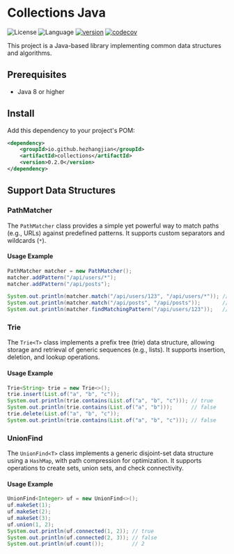 # Collections Java

![License](https://img.shields.io/badge/license-Apache2.0-green)
![Language](https://img.shields.io/badge/language-Java-blue.svg)
[![version](https://img.shields.io/github/v/tag/hezhangjian/collections-java?label=release&color=blue)](https://github.com/hezhangjian/collections-java/releases)
[![codecov](https://codecov.io/gh/hezhangjian/collections-java/branch/main/graph/badge.svg)](https://codecov.io/gh/hezhangjian/collections-java)

This project is a Java-based library implementing common data structures and algorithms.

## Prerequisites

- Java 8 or higher

## Install

Add this dependency to your project's POM:

```xml
<dependency>
    <groupId>io.github.hezhangjian</groupId>
    <artifactId>collections</artifactId>
    <version>0.2.0</version>
</dependency>
```

## Support Data Structures

### PathMatcher

The `PathMatcher` class provides a simple yet powerful way to match paths (e.g., URLs) against predefined patterns. It supports custom separators and wildcards (`*`).

#### Usage Example

```java
PathMatcher matcher = new PathMatcher();
matcher.addPattern("/api/users/*");
matcher.addPattern("/api/posts");

System.out.println(matcher.match("/api/users/123", "/api/users/*")); // true
System.out.println(matcher.match("/api/posts", "/api/posts"));       // true
System.out.println(matcher.findMatchingPattern("/api/users/123"));   // ["/api/users/*"]
```

### Trie

The `Trie<T>` class implements a prefix tree (trie) data structure, allowing storage and retrieval of generic sequences (e.g., lists). It supports insertion, deletion, and lookup operations.

#### Usage Example

```java
Trie<String> trie = new Trie<>();
trie.insert(List.of("a", "b", "c"));
System.out.println(trie.contains(List.of("a", "b", "c"))); // true
System.out.println(trie.contains(List.of("a", "b")));      // false
trie.delete(List.of("a", "b", "c"));
System.out.println(trie.contains(List.of("a", "b", "c"))); // false
```

### UnionFind

The `UnionFind<T>` class implements a generic disjoint-set data structure using a `HashMap`, with path compression for optimization. It supports operations to create sets, union sets, and check connectivity.

#### Usage Example
```java
UnionFind<Integer> uf = new UnionFind<>();
uf.makeSet(1);
uf.makeSet(2);
uf.makeSet(3);
uf.union(1, 2);
System.out.println(uf.connected(1, 2)); // true
System.out.println(uf.connected(2, 3)); // false
System.out.println(uf.count());         // 2
```

